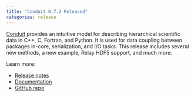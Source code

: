 ```yaml
---
title: "Conduit 0.7.2 Released"
categories: release
---
```


[Conduit](https://github.com/LLNL/conduit) provides an intuitive model for describing hierarchical scientific data in C++, C, Fortran, and Python. It is used for data coupling between packages in-core, serialization, and I/O tasks. This release includes several new methods, a new example, Relay HDF5 support, and much more.


Learn more:
- [Release notes](https://github.com/LLNL/conduit/releases/tag/v0.7.2)
- [Documentation](https://llnl-conduit.readthedocs.io/en/latest/)
- [GitHub repo](https://github.com/LLNL/conduit)
